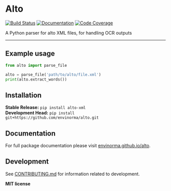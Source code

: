 # Alto

[![Build Status](https://github.com/envinorma/alto/workflows/Build%20Main/badge.svg)](https://github.com/envinorma/alto/actions)
[![Documentation](https://github.com/envinorma/alto/workflows/Documentation/badge.svg)](https://envinorma.github.io/alto/)
[![Code Coverage](https://codecov.io/gh/envinorma/alto/branch/main/graph/badge.svg)](https://codecov.io/gh/envinorma/alto)

A Python parser for alto XML files, for handling OCR outputs

---

## Example usage

```python
from alto import parse_file

alto = parse_file('path/to/alto/file.xml')
print(alto.extract_words())
```

## Installation

**Stable Release:** `pip install alto-xml`<br>
**Development Head:** `pip install git+https://github.com/envinorma/alto.git`

## Documentation

For full package documentation please visit [envinorma.github.io/alto](https://envinorma.github.io/alto).

## Development

See [CONTRIBUTING.md](CONTRIBUTING.md) for information related to development.

**MIT license**
